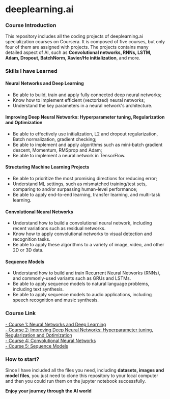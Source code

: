 # deeplearning.ai

### Course Introduction
This repository includes all the coding projects of deeplearning.ai specialization courses on Coursera. It is composed of five courses, but only four of them are assigned with projects. The projects contains many detailed aspect of AI, such as **Convolutional networks, RNNs, LSTM, Adam, Dropout, BatchNorm, Xavier/He initialization**, and more.

### Skills I have Learned
#### Neural Networks and Deep Learning
- Be able to build, train and apply fully connected deep neural networks;
- Know how to implement efficient (vectorized) neural networks;
- Understand the key parameters in a neural network's architecture.
#### Improving Deep Neural Networks: Hyperparameter tuning, Regularization and Optimization
- Be able to effectively use initialization, L2 and dropout regularization, Batch normalization, gradient checking;
- Be able to implement and apply algorithms such as mini-batch gradient descent, Momentum, RMSprop and Adam;
- Be able to implement a neural network in TensorFlow.
#### Structuring Machine Learning Projects
- Be able to prioritize the most promising directions for reducing error;
- Understand ML settings, such as mismatched training/test sets, comparing to and/or surpassing human-level performance; 
- Be able to apply end-to-end learning, transfer learning, and multi-task learning.
#### Convolutional Neural Networks
- Understand how to build a convolutional neural network, including recent variations such as residual networks. 
- Know how to apply convolutional networks to visual detection and recognition tasks. 
- Be able to apply these algorithms to a variety of image, video, and other 2D or 3D data.
#### Sequence Models
- Understand how to build and train Recurrent Neural Networks (RNNs), and commonly-used variants such as GRUs and LSTMs.
- Be able to apply sequence models to natural language problems, including text synthesis. 
- Be able to apply sequence models to audio applications, including speech recognition and music synthesis.


### Course Link 
[- Course 1: Neural Networks and Deep Learning](https://github.com/mingbocui/deeplearning.ai/tree/master/Course%201-Neural%20Networks%20and%20Deep%20Learning)  
[- Course 2: Improving Deep Neural Networks: Hyperparameter tuning, Regularization and Optimization](https://github.com/mingbocui/deeplearning.ai/tree/master/Course%202-Improving%20Deep%20Neural%20Networks%20Hyperparameter%20tuning%20Regularization%20and%20Optimization)  
[- Course 4: Convolutional Neural Networks](https://github.com/mingbocui/deeplearning.ai/tree/master/Course%204-Covolutional%20Neural%20Network)  
[- Course 5: Sequence Models](https://github.com/mingbocui/deeplearning.ai/tree/master/Course%205-Sequence%20Models)  

### How to start?
Since I have included all the files you need, including **datasets, images and model files**, you just need to clone this repository to your local computer and then you could run them on the jupyter notebook successfully.

**Enjoy your journey through the AI world**

